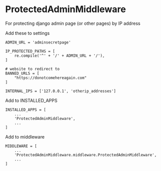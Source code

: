 # ProtectedAdminMiddleware
For protecting django admin page (or other pages) by IP address

Add these to settings

```
ADMIN_URL = 'adminsecretpage'
```

```
IP_PROTECTED_PATHS = [
    re.compile('^' + '/' + ADMIN_URL + '/'),
]
```

```
# website to redirect to 
BANNED_URLS = [
    "https://donotcomehereagain.com"
]
```

```
INTERNAL_IPS = ['127.0.0.1', 'otherip_addresses']
```


Add to INSTALLED_APPS
```
INSTALLED_APPS = [
    ...
    'ProtectedAdminMiddleware',
    ...
]
```

Add to middleware
```
MIDDLEWARE = [
    ...
    'ProtectedAdminMiddleware.middleware.ProtectedAdminMiddleware',
    ...
]
```
